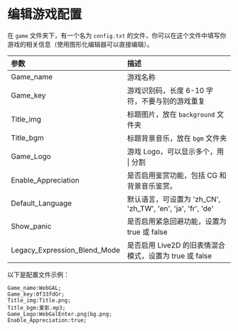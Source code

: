 # 编辑游戏配置

在 `game` 文件夹下，有一个名为 `config.txt` 的文件，你可以在这个文件中填写你游戏的相关信息（使用图形化编辑器可以直接编辑）。

| 参数          | 描述                         |
| :------------ |:---------------------------|
| Game_name     | 游戏名称                       |
| Game_key      | 游戏识别码，长度 6-10 字符，不要与别的游戏重复 |
| Title_img     | 标题图片，放在 `background` 文件夹   |
| Title_bgm     | 标题背景音乐，放在 `bgm` 文件夹        |
| Game_Logo     | 游戏 Logo，可以显示多个，用 \| 分割     |
| Enable_Appreciation     | 是否启用鉴赏功能，包括 CG 和背景音乐鉴赏。    |
| Default_Language     | 默认语言，可设置为 'zh_CN', 'zh_TW', 'en', 'ja', 'fr', 'de' |
| Show_panic     | 是否启用紧急回避功能，设置为 true 或 false |
| Legacy_Expression_Blend_Mode     | 是否启用 Live2D 的旧表情混合模式，设置为 true 或 false |

以下是配置文件示例：

``` text
Game_name:WebGAL; 
Game_key:0f33fdGr;
Title_img:Title.png;
Title_bgm:夏影.mp3;
Game_Logo:WebGalEnter.png|bg.png;
Enable_Appreciation:true;
```
